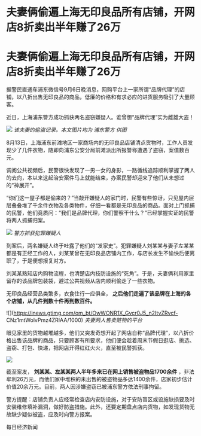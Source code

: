 # 夫妻俩偷遍上海无印良品所有店铺，开网店8折卖出半年赚了26万

# 夫妻俩偷遍上海无印良品所有店铺，开网店8折卖出半年赚了26万

据警民直通车浦东微信号9月6日晚消息，网购平台上一家所谓“品牌代理”的店铺，以八折出售无印良品的商品，低廉的价格和有求必应的进货服务吸引了大量顾客。

近日，上海浦东警方成功抓获两名盗窃嫌疑人。谁曾想“品牌代理”实为雌雄大盗！

![](https://inews.gtimg.com/om_bt/OE5Kgj_T8axMiy72A0VRW4ppwMzxhY_LheoDvMrLFSbhUAA/1000)
_该夫妻的偷盗记录。本文图片均为 浦东警方 供图_

8月13日，上海浦东前滩地区一家商场内的无印良品店铺清点货物时，工作人员发现少了几件衣物，随即向浦东公安分局前滩派出所报警称遭遇了盗窃，案值数百元。

调阅公共视频后，民警很快发现了一男一女的身影，一路循线追踪顺利掌握了两人的去向，本以来这起治安案件马上就能结束，办案民警却迎来了他们从未想过的“神展开”。

“你们这一屋子都是偷来的？”当敲开嫌疑人的家门时，民警有些惊讶，只见屋内层层叠叠堆了千余件衣物及各类物件，仔细一看都是无印良品的商品。面对上门抓捕的民警，他们竟质问：“我们是品牌代理，你们警察干什么？”已经掌握实证的民警将两人抓捕归案。

![](https://inews.gtimg.com/om_bt/OfuYBwO7S0bw7uhcYrbUgBCyzmnyMYTq58ieMnlheMiWoAA/1000)
_警方抓获犯罪嫌疑人_

到案后，两名嫌疑人终于吐露了他们的“发家史”。犯罪嫌疑人刘某某与妻子左某某都是有正经工作的人，刘某某曾在无印良品店铺内工作，与店长发生不愉快后便离职了，于是便想报复对方。

刘某某熟知店内购物流程，也清楚店内技防设施的“死角”。于是，夫妻俩利用家里留存的该品牌包装袋，避过公共视频从店内顺利偷走了一些衣物。

无印良品经营品类繁多，衣食住行一应俱全， **之后他们走遍了该品牌在上海的各个店铺，从几件到数十件再到数百件。**

![](https://inews.gtimg.com/om_bt/OwWONR1X_Gvcr0J5_n2ItvZRvcf-
CNz1mtWolvPmz4ZRIAA/1000) _夫妻两人售卖赃物的平台_

眼见家里的货物越堆越多，他们又突发奇想开起了网店自称“品牌代理”，以八折价格出售该品牌的商品，只要顾客有所要求，他们便会趁着周末节假日逛店、挑选、盗窃、打包、快递，把网店开得红红火火，直至被民警抓获。

![](https://inews.gtimg.com/om_bt/O7N6LviGdQjsYNvnMEXTjD7oyqB6nArlEK955gDzpsOH8AA/1000)

截至案发， **刘某某、左某某两人半年多来已在网上销售被盗物品1700余件**
，非法牟利26万元，而他们家中堆积的未出售的被盗物品多达1400余件，店家初步估计价值20余万元。目前，两人因涉嫌盗窃已被浦东警方依法刑事拘留。

警方提醒：店铺负责人应经常检查店内安防设施，对于安防盲区或设施缺损要及时安装维修填补漏洞，做好防盗措施。此外，还要定期盘点店内货物，如发现货物无故缺少疑似被盗，应及时向警方报案。

每日经济新闻

